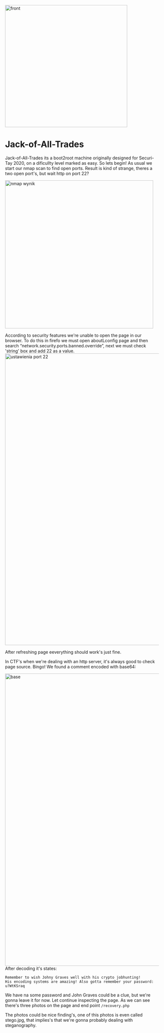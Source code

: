 <img width="400" alt="front" src="https://github.com/Th3l3mic/WriteUps/assets/167564930/ae3cb421-b719-46b6-8f55-c26c0eda4034">
<p></p>
<h1>Jack-of-All-Trades</h1>
Jack-of-All-Trades its a boot2root machine originally designed for Securi-Tay 2020, on a dificullty level marked as easy.
So lets begin! As usual we start our nmap scan to find open ports.
Result is kind of strange, theres a two open port's, but wait http on port 22? 
<p></p>
</p><img width="485" alt="nmap wynik" src="https://github.com/Th3l3mic/WriteUps/assets/167564930/c89c07ee-932c-4c74-9195-54f5b1440a53">
<p></p>
According to security features we're unable to open the page in our browser. To do this in firefo we must open aboutLconfig page and then search “network.security.ports.banned.override”, next we must check 'string' box and add 22 as a value.


<img width="955" alt="ustawienia port 22" src="https://github.com/Th3l3mic/WriteUps/assets/167564930/20c185ff-4c61-4e15-ab1f-ce449cbbc802">

After refreshing page eeverything should work's just fine.

In CTF's when we're dealing with an http server, it's always good to check page source.
Bingo! We found a comment encoded with base64:

<img width="957" alt="base" src="https://github.com/Th3l3mic/WriteUps/assets/167564930/f764308f-4524-43d2-8208-96a046ae46e5">
After decoding it's states:

<code>Remember to wish Johny Graves well with his crypto jobhunting! His encoding systems are amazing! Also gotta remember your password: u?WtKSraq</code>

We have na some password and John Graves could be a clue, but we're gonna leave it for now. Let continue inspecting the page. As we can see there's three photos on the page and end point <code>/recovery.php</code>

The photos could be nice finding's, one of this photos is even called stego.jpg, that implies's that we're gonna probably dealing with steganography.
